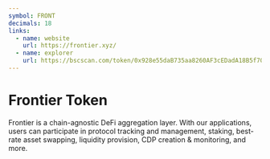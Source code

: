 ```yaml
---
symbol: FRONT
decimals: 18
links:
  - name: website
    url: https://frontier.xyz/
  - name: explorer
    url: https://bscscan.com/token/0x928e55daB735aa8260AF3cEDadA18B5f70C72f1b
---
```


# Frontier Token

Frontier is a chain-agnostic DeFi aggregation layer. With our applications, users can participate in protocol tracking and management, staking, best-rate asset swapping, liquidity provision, CDP creation & monitoring, and more.
